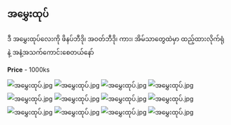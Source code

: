 ## အ​မွှေးထုပ်

ဒီ အ​မွှေးထုပ်​လေးကို ဖိနပ်ဘီဒို၊ အဝတ်ဘီဒို၊ ကား၊ ​အိမ်သာ​တွေထဲမှာ ထည့်ထားလိုက်ရုံနဲ့ အနံ့အသက်​ကောင်း​စေတယ်​​နော်

**Price** - 1000ks

![အ​မွှေးထုပ်.jpg](../images/အ​မွှေးထုပ်-1.jpg)
![အ​မွှေးထုပ်.jpg](../images/အ​မွှေးထုပ်-2.jpg)
![အ​မွှေးထုပ်.jpg](../images/အ​မွှေးထုပ်-3.jpg)
![အ​မွှေးထုပ်.jpg](../images/အ​မွှေးထုပ်-4.jpg)
![အ​မွှေးထုပ်.jpg](../images/အ​မွှေးထုပ်-5.jpg)
![အ​မွှေးထုပ်.jpg](../images/အ​မွှေးထုပ်-6.jpg)
![အ​မွှေးထုပ်.jpg](../images/အ​မွှေးထုပ်-7.jpg)
![အ​မွှေးထုပ်.jpg](../images/အ​မွှေးထုပ်-8.jpg)
![အ​မွှေးထုပ်.jpg](../images/အ​မွှေးထုပ်-9.jpg)
![အ​မွှေးထုပ်.jpg](../images/အ​မွှေးထုပ်-11.jpg)
![အ​မွှေးထုပ်.jpg](../images/အ​မွှေးထုပ်-12.jpg)
![အ​မွှေးထုပ်.jpg](../images/အ​မွှေးထုပ်-13.jpg)
